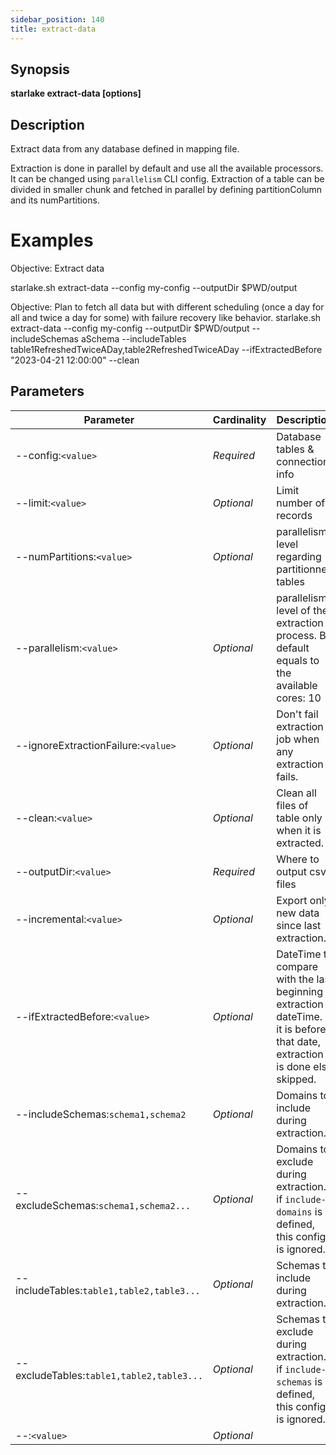 ```yaml
---
sidebar_position: 140
title: extract-data
---
```



## Synopsis

**starlake extract-data [options]**

## Description

Extract data from any database defined in mapping file.

Extraction is done in parallel by default and use all the available processors. It can be changed using `parallelism` CLI config.
Extraction of a table can be divided in smaller chunk and fetched in parallel by defining partitionColumn and its numPartitions.

Examples
========

Objective: Extract data

  starlake.sh extract-data --config my-config --outputDir $PWD/output

Objective: Plan to fetch all data but with different scheduling (once a day for all and twice a day for some) with failure recovery like behavior.
  starlake.sh extract-data --config my-config --outputDir $PWD/output --includeSchemas aSchema
         --includeTables table1RefreshedTwiceADay,table2RefreshedTwiceADay --ifExtractedBefore "2023-04-21 12:00:00"
         --clean



## Parameters

Parameter|Cardinality|Description
---|---|---
--config:`<value>`|*Required*|Database tables & connection info
--limit:`<value>`|*Optional*|Limit number of records
--numPartitions:`<value>`|*Optional*|parallelism level regarding partitionned tables
--parallelism:`<value>`|*Optional*|parallelism level of the extraction process. By default equals to the available cores: 10
--ignoreExtractionFailure:`<value>`|*Optional*|Don't fail extraction job when any extraction fails.
--clean:`<value>`|*Optional*|Clean all files of table only when it is extracted.
--outputDir:`<value>`|*Required*|Where to output csv files
--incremental:`<value>`|*Optional*|Export only new data since last extraction.
--ifExtractedBefore:`<value>`|*Optional*|DateTime to compare with the last beginning extraction dateTime. If it is before that date, extraction is done else skipped.
--includeSchemas:`schema1,schema2`|*Optional*|Domains to include during extraction.
--excludeSchemas:`schema1,schema2...`|*Optional*|Domains to exclude during extraction. if `include-domains` is defined, this config is ignored.
--includeTables:`table1,table2,table3...`|*Optional*|Schemas to include during extraction.
--excludeTables:`table1,table2,table3...`|*Optional*|Schemas to exclude during extraction. if `include-schemas` is defined, this config is ignored.
--:`<value>`|*Optional*|

